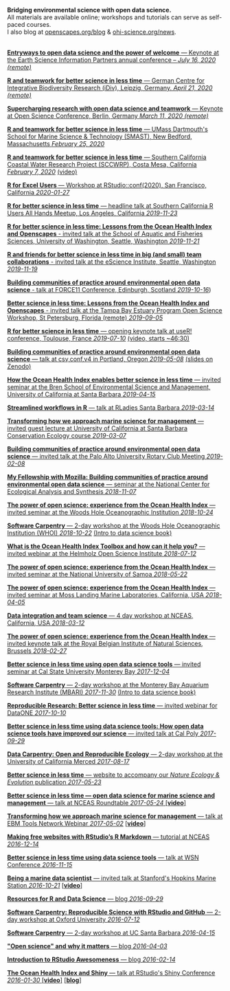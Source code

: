 **Bridging environmental science with open data science.**  
All materials are available online; workshops and tutorials can serve as self-paced courses.  
I also blog at [openscapes.org/blog](https://openscapes.org/blog) & [ohi-science.org/news](http://ohi-science.org/news).
<br>
<br>


<!---add Openscapes series, cohort 1?--->

[**Entryways to open data science and the power of welcome** — Keynote at the Earth Science Information Partners annual conference – *July 16, 2020 (remote)*](https://esip.figshare.com/articles/Entryways_to_open_data_science_and_the_power_of_welcome/12654689/1)

[**R and teamwork for better science in less time** — German Centre for Integrative Biodiversity Research (iDiv), Leipzig, Germany. *April 21, 2020 (remote)*](https://openscapes.github.io/slides/betterscience/idiv#1) 

[**Supercharging research with open data science and teamwork** — Keynote at Open Science Conference, Berlin, Germany *March 11, 2020 (remote)*](https://docs.google.com/presentation/d/16XtypOVGzuc50gYYsuUIhEkJubPdQztOYHmx9ObEiXg/edit?usp=sharing)

[**R and teamwork for better science in less time** — UMass Dartmouth's School for Marine Science & Technology (SMAST), New Bedford, Massachusetts *February 25, 2020*](https://openscapes.github.io/slides/betterscience/smast#1)

[**R and teamwork for better science in less time** — Southern California Coastal Water Research Project (SCCWRP), Costa Mesa, California *February 7, 2020*](https://openscapes.github.io/slides/betterscience/sccwrp#1) [(video)](https://vimeo.com/390086585)

[**R for Excel Users** — Workshop at RStudio::conf(2020), San Francisco, California *2020-01-27*](https://rstudio-conf-2020.github.io/r-for-excel/)

[**R for better science in less time** — headline talk at Southern California R Users All Hands Meetup, Los Angeles, California *2019-11-23*](https://openscapes.github.io/slides/betterscience/socalR#1)

[**R for better science in less time: Lessons from the Ocean Health Index and Openscapes** - invited talk at the School of Aquatic and Fisheries Sciences, University of Washington, Seattle, Washington *2019-11-21*](https://docs.google.com/presentation/d/1LA4EcnRxD11rjwbRh0hrjPG5J0dmiiuCbNaoQrz0XHU/edit?usp=sharing)

[**R and friends for better science in less time in big (and small) team collaborations** - invited talk at the eScience Institute, Seattle, Washington *2019-11-19*](https://openscapes.github.io/slides/betterscience/escience#1)

[**Building communities of practice around environmental open data science** - talk at FORCE11 Conference, Edinburgh, Scotland *2019-10-16*](https://zenodo.org/record/3497306#.Xbs3WSV7nOQ))

[**Better science in less time: Lessons from the Ocean Health Index and Openscapes** - invited talk at the Tampa Bay Estuary Program Open Science Workshop, St Petersburg, Florida (remote) *2019-09-05*](https://docs.google.com/presentation/d/13JkwCiXjfZfNucAsDwHI6FdEvpOngCv50cjnT7HXJK8/edit?usp=sharing) 

[**R for better science in less time** — opening keynote talk at useR! conference, Toulouse, France *2019-07-10*](https://jules32.github.io/useR-2019-keynote/#1) [(video, starts ~46:30)](https://www.youtube.com/watch?v=Z8PqwFPqn6Y)

[**Building communities of practice around environmental open data science** ](https://docs.google.com/presentation/d/1KXzPId1IvspsemIOmOUQEOqt8-Nw4Lhb2-Xvi_XZWeU/edit?usp=sharing) [— talk at csv,conf,v4 in Portland, Oregon *2019-05-08*](https://csvconf.com/) [(slides on Zenodo)](https://zenodo.org/record/2695625#.XN2CsKZ7nOQ)

[**How the Ocean Health Index enables better science in less time** — invited seminar at the Bren School of Environmental Science and Management, University of California at Santa Barbara *2019-04-15*](https://docs.google.com/presentation/d/1vqUJpdfjEzFzlh-cAPcIpUBwhFsaMSqyjDhQUjh6aR8/edit?usp=sharing)  

[**Streamlined workflows in R** — talk at RLadies Santa Barbara *2019-03-14*](https://jules32.github.io/streamlined-workflows/#1)  

[**Transforming how we approach marine science for management** — invited guest lecture at University of California at Santa Barbara Conservation Ecology course *2019-03-07*](https://docs.google.com/presentation/d/1UKo4kb6FOkZDqdDaMXN_jAVKkkYNs7BMiInMbXUJ_48/edit?usp=sharing) 


[**Building communities of practice around environmental open data science** — invited talk at the Palo Alto University Rotary Club Meeting *2019-02-08*](https://docs.google.com/presentation/d/1LwHpLQvIVeDoTNlZfrzpiYTifY4P9rGuqVq9TS9iFPI/edit?usp=sharing) 


[**My Fellowship with Mozilla: Building communities of practice around environmental open data science** — seminar at the National Center for Ecological Analysis and Synthesis *2018-11-07*](https://docs.google.com/presentation/d/1s6o4lqrn3zk2_UF2W-6A5orAT-bXREJ_mB6ghf-3eZQ/edit?usp=sharing)  


[**The power of open science: experience from the Ocean Health Index** — invited seminar at the Woods Hole Oceanographic Institution *2018-10-24*](https://docs.google.com/presentation/d/1SHvJbBWrGVqzjAPos1jbtxSn_2DAl44JmDgY5v2NxC8/edit?usp=sharing)  

[**Software Carpentry** — 2-day workshop at the Woods Hole Oceanographic Institution (WHOI) *2018-10-22*](https://jules32.github.io/2018-10-22-whoi/overview) [(Intro to data science book)](http://ohi-science.org/data-science-training)

[**What is the Ocean Health Index Toolbox and how can it help you?** — invited webinar at the Helmholz Open Science Institute *2018-07-12*](https://docs.google.com/presentation/d/1WKzbvF-XQl3lGzEc44fp8azssod9BcY2wMaAO0ZhFmk/edit?usp=sharing)  

[**The power of open science: experience from the Ocean Health Index** — invited seminar at the National University of Samoa *2018-05-22*](https://docs.google.com/presentation/d/14TteMSsHbzcEXG9zs9_mAOv0ivURTeJd7PewkSVqX2M/edit?usp=sharing)  

[**The power of open science: experience from the Ocean Health Index** — invited seminar at Moss Landing Marine Laboratories, California, USA *2018-04-05*](https://docs.google.com/presentation/d/1frhNFr-Lf5KZCzJtYMRSim2-iZ72zAJZ__0YrqAdbs8/edit?usp=sharing)

[**Data integration and team science** — 4 day workshop at NCEAS, California, USA *2018-03-12*](https://nceas.github.io/crescynt-training/data-integration)

[**The power of open science: experience from the Ocean Health Index**  —  invited keynote talk at the Royal Belgian Institute of Natural Sciences, Brussels *2018-02-27*](https://docs.google.com/presentation/d/10KkXEv4r3wWtdKvB6RFOPe809eMNldODaRqQxn-jeME/edit?usp=sharing)

[**Better science in less time using open data science tools**  —  invited seminar at Cal State University Monterey Bay *2017-12-04*](https://docs.google.com/presentation/d/1CVK8HRDubFU4UEduBK5q6JJebhbyVjB6SpTpjZI6q6Y/edit?usp=sharing)

[**Software Carpentry** — 2-day workshop at the Monterey Bay Aquarium Research Institute (MBARI) *2017-11-30*](https://jules32.github.io/2017-11-30-MBARI/overview) [(Intro to data science book)](http://ohi-science.org/data-science-training)

[**Reproducible Research: Better science in less time**  —  invited webinar for DataONE *2017-10-10*](https://docs.google.com/presentation/d/141gf6dIkQsOXJ74xWEeMFYOQEL41lZydywRRf_4RBPE/edit)

[**Better science in less time using data science tools: How open data science tools have improved our science**  —  invited talk at Cal Poly *2017-09-29*](https://docs.google.com/presentation/d/1IkxMgJwtJ17n51ENGudmL9rRmhgh3njGB0ivrracZIg/edit?usp=sharing)

[**Data Carpentry: Open and Reproducible Ecology** — 2-day workshop at the University of California Merced *2017-08-17*](https://snacktavish.github.io/2017-08-17-Yosemite/overview/) 

[**Better science in less time**  —  website to accompany our *Nature Ecology & Evolution* publication  *2017-05-23*](http://ohi-science.org/betterscienceinlesstime/) 

[**Better science in less time — open data science for marine science and management**  — talk at NCEAS Roundtable *2017-05-24* \[]()[**video**\]](https://www.youtube.com/watch?v=x4uzVAZvFCA)  

[**Transforming how we approach marine science for management**  — talk at EBM Tools Network Webinar *2017-05-02*](https://docs.google.com/presentation/d/1KDwUPVI12ioYzkhzzhnUEZbFJObuDzHPPSaOaN77Ye8/edit?usp=sharing) [\[]()[**video**\]](https://www.openchannels.org/webinars/2017/using-ocean-health-index-integrated-tool-implementing-ebm-and-coastal-management)

[**Making free websites with RStudio’s R Markdown**  —  tutorial at NCEAS *2016-12-14*](https://jules32.github.io/rmarkdown-website-tutorial/) 

[**Better science in less time using data science tools**  —  talk at WSN Conference *2016-11-15*](https://jules32.github.io/opensci-talk/short#1)

[**Being a marine data scientist**  —  invited talk at Stanford's Hopkins Marine Station *2016-10-21*](https://jules32.github.io/opensci-talk/#1) [\[]()[**video**\]](http://seawater.stanford.edu/Lowndes.mp4)

[**Resources for R and Data Science**  —  blog *2016-09-29*](http://ohi-science.org/news/Resources-for-R-and-Data-Science)  

[**Software Carpentry: Reproducible Science with RStudio and GitHub**  —  2-day workshop at Oxford University *2016-07-12*](http://jules32.github.io/2016-07-12-Oxford/overview/)

[**Software Carpentry**  —  2-day workshop at UC Santa Barbara *2016-04-15*](http://remi-daigle.github.io/2016-04-15-UCSB/overview/)

[**"Open science" and why it matters**  —  blog *2016-04-03*](http://jules32.github.io/resources/open-science/) 

[**Introduction to RStudio Awesomeness**  —  blog *2016-02-14*](http://jules32.github.io/resources/RStudio_intro/)

[**The Ocean Health Index and Shiny**  —  talk at RStudio's Shiny Conference *2016-01-30* ](http://ohi-science.org/ohimanual/tutorials/ohi_shiny/#1)
[\[]()[**video**\]](https://www.rstudio.com/resources/videos/ocean-health-index-analysis-with-shiny/)
[\[]()[**blog**\]](http://ohi-science.org/news/presentation-at-rstudio-shiny-conference)


